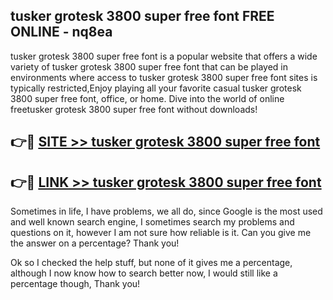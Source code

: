 ## tusker grotesk 3800 super free font FREE ONLINE - nq8ea

tusker grotesk 3800 super free font is a popular website that offers a wide variety of tusker grotesk 3800 super free font that can be played in environments where access to tusker grotesk 3800 super free font sites is typically restricted,Enjoy playing all your favorite casual tusker grotesk 3800 super free font, office, or home. Dive into the world of online freetusker grotesk 3800 super free font without downloads!

## 👉🔴 [SITE >> tusker grotesk 3800 super free font](http://news.freeplayer.one?title=tusker_grotesk_3800_super_free_font&ref=FRRE)

## 👉🔴 [LINK >> tusker grotesk 3800 super free font](http://news.freeplayer.one?title=tusker_grotesk_3800_super_free_font&ref=FREE)

Sometimes in life, I have problems, we all do, since Google is the most used and well known search engine, I sometimes search my problems and questions on it, however I am not sure how reliable is it. Can you give me the answer on a percentage? Thank you!

Ok so I checked the help stuff, but none of it gives me a percentage, although I now know how to search better now, I would still like a percentage though, Thank you!